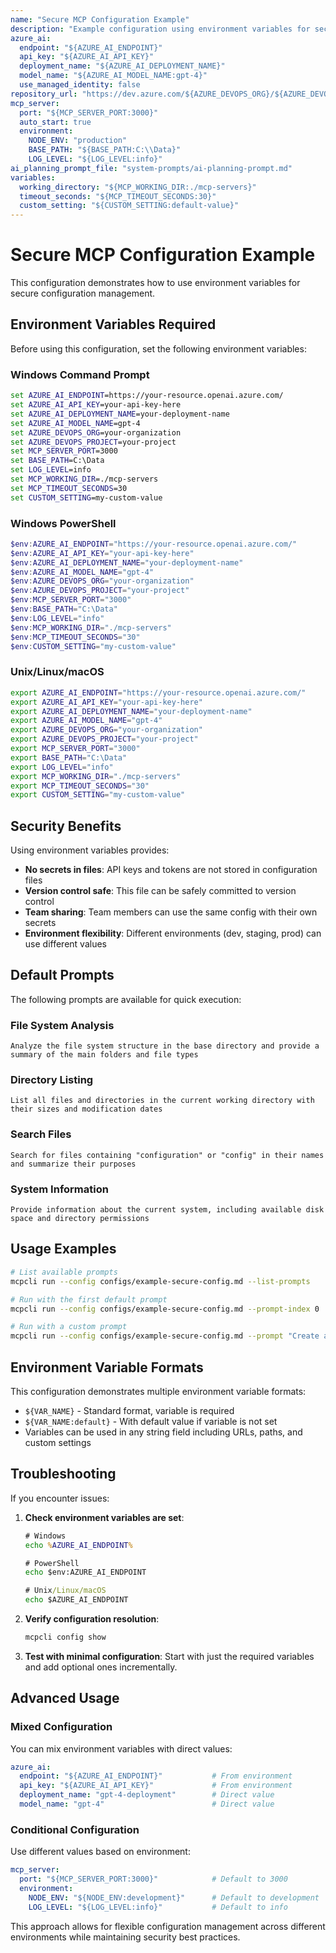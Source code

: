 ```yaml
---
name: "Secure MCP Configuration Example"
description: "Example configuration using environment variables for security"
azure_ai:
  endpoint: "${AZURE_AI_ENDPOINT}"
  api_key: "${AZURE_AI_API_KEY}"
  deployment_name: "${AZURE_AI_DEPLOYMENT_NAME}"
  model_name: "${AZURE_AI_MODEL_NAME:gpt-4}"
  use_managed_identity: false
repository_url: "https://dev.azure.com/${AZURE_DEVOPS_ORG}/${AZURE_DEVOPS_PROJECT}/_git/filesystem-mcp"
mcp_server:
  port: "${MCP_SERVER_PORT:3000}"
  auto_start: true
  environment:
    NODE_ENV: "production"
    BASE_PATH: "${BASE_PATH:C:\\Data}"
    LOG_LEVEL: "${LOG_LEVEL:info}"
ai_planning_prompt_file: "system-prompts/ai-planning-prompt.md"
variables:
  working_directory: "${MCP_WORKING_DIR:./mcp-servers}"
  timeout_seconds: "${MCP_TIMEOUT_SECONDS:30}"
  custom_setting: "${CUSTOM_SETTING:default-value}"
---
```


# Secure MCP Configuration Example

This configuration demonstrates how to use environment variables for secure configuration management.

## Environment Variables Required

Before using this configuration, set the following environment variables:

### Windows Command Prompt
```cmd
set AZURE_AI_ENDPOINT=https://your-resource.openai.azure.com/
set AZURE_AI_API_KEY=your-api-key-here
set AZURE_AI_DEPLOYMENT_NAME=your-deployment-name
set AZURE_AI_MODEL_NAME=gpt-4
set AZURE_DEVOPS_ORG=your-organization
set AZURE_DEVOPS_PROJECT=your-project
set MCP_SERVER_PORT=3000
set BASE_PATH=C:\Data
set LOG_LEVEL=info
set MCP_WORKING_DIR=./mcp-servers
set MCP_TIMEOUT_SECONDS=30
set CUSTOM_SETTING=my-custom-value
```

### Windows PowerShell
```powershell
$env:AZURE_AI_ENDPOINT="https://your-resource.openai.azure.com/"
$env:AZURE_AI_API_KEY="your-api-key-here"
$env:AZURE_AI_DEPLOYMENT_NAME="your-deployment-name"
$env:AZURE_AI_MODEL_NAME="gpt-4"
$env:AZURE_DEVOPS_ORG="your-organization"
$env:AZURE_DEVOPS_PROJECT="your-project"
$env:MCP_SERVER_PORT="3000"
$env:BASE_PATH="C:\Data"
$env:LOG_LEVEL="info"
$env:MCP_WORKING_DIR="./mcp-servers"
$env:MCP_TIMEOUT_SECONDS="30"
$env:CUSTOM_SETTING="my-custom-value"
```

### Unix/Linux/macOS
```bash
export AZURE_AI_ENDPOINT="https://your-resource.openai.azure.com/"
export AZURE_AI_API_KEY="your-api-key-here"
export AZURE_AI_DEPLOYMENT_NAME="your-deployment-name"
export AZURE_AI_MODEL_NAME="gpt-4"
export AZURE_DEVOPS_ORG="your-organization"
export AZURE_DEVOPS_PROJECT="your-project"
export MCP_SERVER_PORT="3000"
export BASE_PATH="C:\Data"
export LOG_LEVEL="info"
export MCP_WORKING_DIR="./mcp-servers"
export MCP_TIMEOUT_SECONDS="30"
export CUSTOM_SETTING="my-custom-value"
```

## Security Benefits

Using environment variables provides:
- **No secrets in files**: API keys and tokens are not stored in configuration files
- **Version control safe**: This file can be safely committed to version control
- **Team sharing**: Team members can use the same config with their own secrets
- **Environment flexibility**: Different environments (dev, staging, prod) can use different values

## Default Prompts

The following prompts are available for quick execution:

### File System Analysis
```
Analyze the file system structure in the base directory and provide a summary of the main folders and file types
```

### Directory Listing
```
List all files and directories in the current working directory with their sizes and modification dates
```

### Search Files
```
Search for files containing "configuration" or "config" in their names and summarize their purposes
```

### System Information
```
Provide information about the current system, including available disk space and directory permissions
```

## Usage Examples

```bash
# List available prompts
mcpcli run --config configs/example-secure-config.md --list-prompts

# Run with the first default prompt
mcpcli run --config configs/example-secure-config.md --prompt-index 0

# Run with a custom prompt
mcpcli run --config configs/example-secure-config.md --prompt "Create a backup of important files"
```

## Environment Variable Formats

This configuration demonstrates multiple environment variable formats:

- `${VAR_NAME}` - Standard format, variable is required
- `${VAR_NAME:default}` - With default value if variable is not set
- Variables can be used in any string field including URLs, paths, and custom settings

## Troubleshooting

If you encounter issues:

1. **Check environment variables are set**:
   ```cmd
   # Windows
   echo %AZURE_AI_ENDPOINT%
   
   # PowerShell
   echo $env:AZURE_AI_ENDPOINT
   
   # Unix/Linux/macOS
   echo $AZURE_AI_ENDPOINT
   ```

2. **Verify configuration resolution**:
   ```cmd
   mcpcli config show
   ```

3. **Test with minimal configuration**:
   Start with just the required variables and add optional ones incrementally.

## Advanced Usage

### Mixed Configuration
You can mix environment variables with direct values:
```yaml
azure_ai:
  endpoint: "${AZURE_AI_ENDPOINT}"           # From environment
  api_key: "${AZURE_AI_API_KEY}"             # From environment
  deployment_name: "gpt-4-deployment"        # Direct value
  model_name: "gpt-4"                        # Direct value
```

### Conditional Configuration
Use different values based on environment:
```yaml
mcp_server:
  port: "${MCP_SERVER_PORT:3000}"            # Default to 3000
  environment:
    NODE_ENV: "${NODE_ENV:development}"      # Default to development
    LOG_LEVEL: "${LOG_LEVEL:info}"           # Default to info
```

This approach allows for flexible configuration management across different environments while maintaining security best practices. 